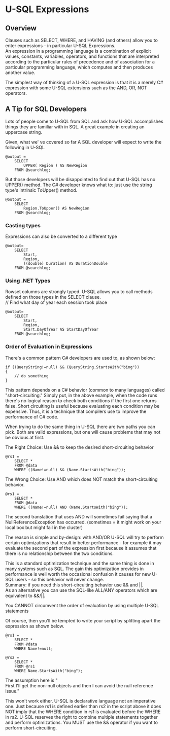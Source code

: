 # U-SQL Expressions

## Overview

Clauses such as SELECT, WHERE, and HAVING \(and others\) allow you to enter expressions - in particular U-SQL Expressions.  
An expression in a programming language is a combination of explicit values, constants, variables, operators, and functions that are interpreted according to the particular rules of precedence and of association for a particular programming language, which computes and then produces another value.  


The simplest way of thinking of a U-SQL expression is that it is a merely C# expression with some U-SQL extensions such as the AND, OR, NOT operators.

## A Tip for SQL Developers

Lots of people come to U-SQL from SQL and ask how U-SQL accomplishes things they are familiar with in SQL. A great example in creating an uppercase string.

  
Given, what we' ve covered so far A SQL developer will expect to write the following in U-SQL

```
@output = 
    SELECT 
        UPPER( Region ) AS NewRegion
    FROM @searchlog;
```

But those developers will be disappointed to find out that U-SQL has no UPPER\(\) method. The C\# developer knows what to: just use the string type's intrinsic ToUpper\(\) method.

```
@output = 
    SELECT 
        Region.ToUpper() AS NewRegion
    FROM @searchlog;
```

### Casting types

Expressions can also be converted to a different type

```
@output= 
    SELECT 
        Start, 
        Region, 
        ((double) Duration) AS DurationDouble
    FROM @searchlog;
```

### Using .NET Types 

Rowset columns are strongly typed. U-SQL allows you to call methods defined on those types in the SELECT clause.  
// Find what day of year each session took place

```
@output= 
    SELECT 
        Start, 
        Region, 
        Start.DayOfYear AS StartDayOfYear
    FROM @searchlog;
```



### Order of Evaluation in Expressions

There's a common pattern C\# developers are used to, as shown below:

```
if ((QueryString!=null) && (QueryString.StartsWith("bing"))
{
    // do something
}
```

This pattern depends on a C\# behavior \(common to many languages\) called "short-circuiting." Simply put, in the above example, when the code runs there's no logical reason to check both conditions if the first one returns false. Short circuiting is useful because evaluating each condition may be expensive. Thus, it is a technique that compilers use to improve the performance of C\# code.

When trying to do the same thing in U-SQL there are two paths you can pick. Both are valid expressions, but one will cause problems that may not be obvious at first.

The Right Choice: Use && to keep the desired short-circuiting behavior

```
@rs1 = 
    SELECT * 
    FROM @data
    WHERE ((Name!=null) && (Name.StartsWith("bing"));
```

The Wrong Choice: Use AND which does NOT match the short-circuiting behavior.

```
@rs1 = 
    SELECT * 
    FROM @data
    WHERE ((Name!=null) AND (Name.StartsWith("bing"));
```

The second translation that uses AND will sometimes fail saying that a NullReferenceException has occurred. \(sometimes = it might work on your local box but might fail in the cluster\)

The reason is simple and by-design: with AND/OR U-SQL  will try to perform certain optimizations that result in better performance - for example it may evaluate the second part of the expression first because it assumes that there is no relationship between the two conditions.

This is a standard optimization technique and the same thing is done in many systems such as SQL. The gain this optimization provides in performance is well worth the occasional confusion it causes for new U-SQL users - so this behavior will never change.  
Summary: if you need this short-circuiting behavior use && and \|\|.  
As an alternative you can use the SQL-like ALL/ANY operators which are equivalent to &&/\|\|.

You CANNOT circumvent the order of evaluation by using multiple U-SQL statements

Of course, then you'll be tempted to write your script by splitting apart the expression as shown below.

```
@rs1 = 
    SELECT * 
    FROM @data
    WHERE Name!=null;

@rs2 =
    SELECT *
    FROM @rs1
    WHERE Name.StartsWith("bing");
```

The assumption here is "  
First I'll get the non-null objects and then I can avoid the null reference issue."

This won't work either. U-SQL is declarative language not an imperative one. Just because rs1 is defined earlier than rs2 in the script above it does NOT imply that the WHERE condition in rs1 is evaluated before the WHERE in rs2. U-SQL reserves the right to combine multiple statements together and perform optimizations. You MUST use the && operator if you want to perform short-circuiting.

